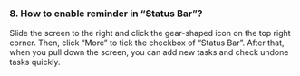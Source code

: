 ### 8. How to enable reminder in “Status Bar”?
Slide the screen to the right and click the gear-shaped icon on the top right corner. Then, click “More” to tick the checkbox of “Status Bar”. After that, when you pull down the screen, you can add new tasks and check undone tasks quickly. 
